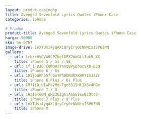 ```yaml
---
layout: produk-casinghp
title: Avenged Sevenfold Lyrics Quotes iPhone Case
categories: iphone

# Produk
product-title: Avenged Sevenfold Lyrics Quotes iPhone Case
harga: 90000
sku: hn-0767
image-drive: 1eXTUsi4yqAXLQryCry0zNNNixISV6ZNN
gallery:
  - url: 1rkrcHVOVA6CPZbefDPX2WoGLl7uk5_XX
    title: iPhone 5 / 5s / SE
  - url: 1f_1-8JDJC8WOHzTnXqBVyDhuc9Xb-B3Q
    title: iPhone 6 / 6s
  - url: 1DIjGaKhb5fcooYPhBDNd0XKHRY1mJaZr
    title: iPhone 6 Plus / 6s Plus
  - url: 1MfIfD_UIwPo2Md-Tgc6515Ht1X6v4HGe
    title: iPhone 7 / 8
  - url: 1HzISl60N_qHz3G2ghiAS5ESswB7Dtt8-
    title: iPhone 7 Plus / 8 Plus
  - url: 1eXTUsi4yqAXLQryCry0zNNNixISV6ZNN
    title: iPhone X
---
```

